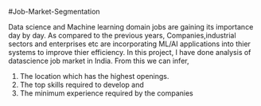 #Job-Market-Segmentation
 
 Data science and Machine learning domain jobs are gaining its importance day by day.
As compared to the previous years,
Companies,industrial sectors and enterprises etc are incorporating ML/AI applications 
into thier systems to improve thier efficiency.
In this project, I have done analysis of datascience job market in India.
From this we can infer,
1. The location which has the highest openings.
2. The top skills required to develop and
3. The minimum experience required by the companies


